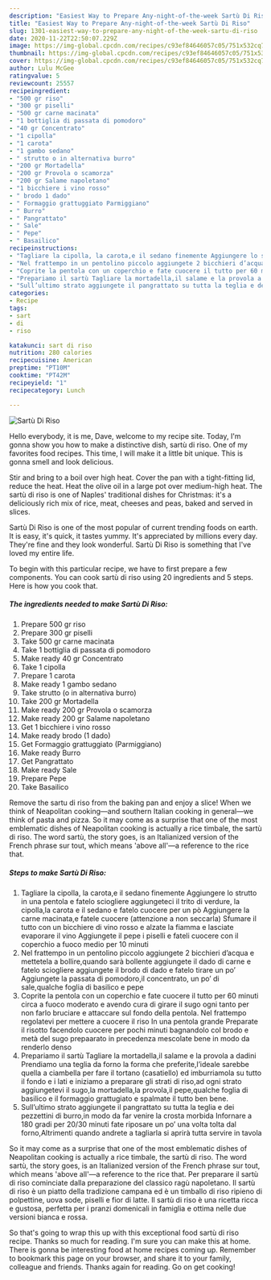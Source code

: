 ```yaml
---
description: "Easiest Way to Prepare Any-night-of-the-week Sartù Di Riso"
title: "Easiest Way to Prepare Any-night-of-the-week Sartù Di Riso"
slug: 1301-easiest-way-to-prepare-any-night-of-the-week-sartu-di-riso
date: 2020-11-22T22:50:07.229Z
image: https://img-global.cpcdn.com/recipes/c93ef84646057c05/751x532cq70/sartu-di-riso-recipe-main-photo.jpg
thumbnail: https://img-global.cpcdn.com/recipes/c93ef84646057c05/751x532cq70/sartu-di-riso-recipe-main-photo.jpg
cover: https://img-global.cpcdn.com/recipes/c93ef84646057c05/751x532cq70/sartu-di-riso-recipe-main-photo.jpg
author: Lulu McGee
ratingvalue: 5
reviewcount: 25557
recipeingredient:
- "500 gr riso"
- "300 gr piselli"
- "500 gr carne macinata"
- "1 bottiglia di passata di pomodoro"
- "40 gr Concentrato"
- "1 cipolla"
- "1 carota"
- "1 gambo sedano"
- " strutto o in alternativa burro"
- "200 gr Mortadella"
- "200 gr Provola o scamorza"
- "200 gr Salame napoletano"
- "1 bicchiere i vino rosso"
- " brodo 1 dado"
- " Formaggio grattuggiato Parmiggiano"
- " Burro"
- " Pangrattato"
- " Sale"
- " Pepe"
- " Basailico"
recipeinstructions:
- "Tagliare la cipolla, la carota,e il sedano finemente Aggiungere lo strutto in una pentola e fatelo sciogliere aggiungeteci il trito di verdure, la cipolla,la carota e il sedano e fatelo cuocere per un pò Aggiungere la carne macinata,e fatele cuocere (attenzione a non seccarla) Sfumare il tutto con un bicchiere di vino rosso e alzate la fiamma e lasciate evaporare il vino Aggiungete il pepe i piselli e fateli cuocere con il coperchio a fuoco medio per 10 minuti"
- "Nel frattempo in un pentolino piccolo aggiungete 2 bicchieri d’acqua e mettetela a bollire,quando sarà bollente aggiungete il dado di carne e fatelo sciogliere aggiungete il brodo di dado e fatelo tirare un po’ Aggiungete la passata di pomodoro,il concentrato, un po’ di sale,qualche foglia di basilico e pepe"
- "Coprite la pentola con un coperchio e fate cuocere il tutto per 60 minuti circa a fuoco moderato e avendo cura di girare il sugo ogni tanto per non farlo bruciare e attaccare sul fondo della pentola. Nel frattempo regolatevi per mettere a cuocere il riso In una pentola grande Preparate il risotto facendolo cuocere per pochi minuti bagnandolo col brodo e metà del sugo prepaarato in precedenza mescolate bene in modo da renderlo denso"
- "Prepariamo il sartù Tagliare la mortadella,il salame e la provola a dadini Prendiamo una teglia da forno la forma che preferite,l’ideale sarebbe quella a ciambella per fare il tortano (casatiello) ed imburriamola su tutto il fondo e i lati e iniziamo a preparare gli strati di riso,ad ogni strato aggiungetevi il sugo,la mortadella,la provola,il pepe,qualche foglia di basilico e il formaggio grattugiato e spalmate il tutto ben bene."
- "Sull’ultimo strato aggiungete il pangrattato su tutta la teglia e dei pezzettini di burro,in modo da far venire la crosta morbida Infornare a 180 gradi per 20/30 minuti fate riposare un po’ una volta tolta dal forno,Altrimenti quando andrete a tagliarla si aprirà tutta servire in tavola"
categories:
- Recipe
tags:
- sart
- di
- riso

katakunci: sart di riso 
nutrition: 280 calories
recipecuisine: American
preptime: "PT10M"
cooktime: "PT42M"
recipeyield: "1"
recipecategory: Lunch

---
```



![Sartù Di Riso](https://img-global.cpcdn.com/recipes/c93ef84646057c05/751x532cq70/sartu-di-riso-recipe-main-photo.jpg)

Hello everybody, it is me, Dave, welcome to my recipe site. Today, I'm gonna show you how to make a distinctive dish, sartù di riso. One of my favorites food recipes. This time, I will make it a little bit unique. This is gonna smell and look delicious.

Stir and bring to a boil over high heat. Cover the pan with a tight-fitting lid, reduce the heat. Heat the olive oil in a large pot over medium-high heat. The sartù di riso is one of Naples&#39; traditional dishes for Christmas: it&#39;s a deliciously rich mix of rice, meat, cheeses and peas, baked and served in slices.

Sartù Di Riso is one of the most popular of current trending foods on earth. It is easy, it's quick, it tastes yummy. It's appreciated by millions every day. They're fine and they look wonderful. Sartù Di Riso is something that I've loved my entire life.


To begin with this particular recipe, we have to first prepare a few components. You can cook sartù di riso using 20 ingredients and 5 steps. Here is how you cook that.

<!--inarticleads1-->

##### The ingredients needed to make Sartù Di Riso:

1. Prepare 500 gr riso
1. Prepare 300 gr piselli
1. Take 500 gr carne macinata
1. Take 1 bottiglia di passata di pomodoro
1. Make ready 40 gr Concentrato
1. Take 1 cipolla
1. Prepare 1 carota
1. Make ready 1 gambo sedano
1. Take  strutto (o in alternativa burro)
1. Take 200 gr Mortadella
1. Make ready 200 gr Provola o scamorza
1. Make ready 200 gr Salame napoletano
1. Get 1 bicchiere i vino rosso
1. Make ready  brodo (1 dado)
1. Get  Formaggio grattuggiato (Parmiggiano)
1. Make ready  Burro
1. Get  Pangrattato
1. Make ready  Sale
1. Prepare  Pepe
1. Take  Basailico


Remove the sartu di riso from the baking pan and enjoy a slice! When we think of Neapolitan cooking—and southern Italian cooking in general—we think of pasta and pizza. So it may come as a surprise that one of the most emblematic dishes of Neapolitan cooking is actually a rice timbale, the sartù di riso. The word sartù, the story goes, is an Italianized version of the French phrase sur tout, which means &#39;above all&#39;—a reference to the rice that. 

<!--inarticleads2-->

##### Steps to make Sartù Di Riso:

1. Tagliare la cipolla, la carota,e il sedano finemente Aggiungere lo strutto in una pentola e fatelo sciogliere aggiungeteci il trito di verdure, la cipolla,la carota e il sedano e fatelo cuocere per un pò Aggiungere la carne macinata,e fatele cuocere (attenzione a non seccarla) Sfumare il tutto con un bicchiere di vino rosso e alzate la fiamma e lasciate evaporare il vino Aggiungete il pepe i piselli e fateli cuocere con il coperchio a fuoco medio per 10 minuti
1. Nel frattempo in un pentolino piccolo aggiungete 2 bicchieri d’acqua e mettetela a bollire,quando sarà bollente aggiungete il dado di carne e fatelo sciogliere aggiungete il brodo di dado e fatelo tirare un po’ Aggiungete la passata di pomodoro,il concentrato, un po’ di sale,qualche foglia di basilico e pepe
1. Coprite la pentola con un coperchio e fate cuocere il tutto per 60 minuti circa a fuoco moderato e avendo cura di girare il sugo ogni tanto per non farlo bruciare e attaccare sul fondo della pentola. Nel frattempo regolatevi per mettere a cuocere il riso In una pentola grande Preparate il risotto facendolo cuocere per pochi minuti bagnandolo col brodo e metà del sugo prepaarato in precedenza mescolate bene in modo da renderlo denso
1. Prepariamo il sartù Tagliare la mortadella,il salame e la provola a dadini Prendiamo una teglia da forno la forma che preferite,l’ideale sarebbe quella a ciambella per fare il tortano (casatiello) ed imburriamola su tutto il fondo e i lati e iniziamo a preparare gli strati di riso,ad ogni strato aggiungetevi il sugo,la mortadella,la provola,il pepe,qualche foglia di basilico e il formaggio grattugiato e spalmate il tutto ben bene.
1. Sull’ultimo strato aggiungete il pangrattato su tutta la teglia e dei pezzettini di burro,in modo da far venire la crosta morbida Infornare a 180 gradi per 20/30 minuti fate riposare un po’ una volta tolta dal forno,Altrimenti quando andrete a tagliarla si aprirà tutta servire in tavola


So it may come as a surprise that one of the most emblematic dishes of Neapolitan cooking is actually a rice timbale, the sartù di riso. The word sartù, the story goes, is an Italianized version of the French phrase sur tout, which means &#39;above all&#39;—a reference to the rice that. Per preparare il sartù di riso cominciate dalla preparazione del classico ragù napoletano. Il sartù di riso è un piatto della tradizione campana ed è un timballo di riso ripieno di polpettine, uova sode, piselli e fior di latte. Il sartù di riso è una ricetta ricca e gustosa, perfetta per i pranzi domenicali in famiglia e ottima nelle due versioni bianca e rossa. 

So that's going to wrap this up with this exceptional food sartù di riso recipe. Thanks so much for reading. I'm sure you can make this at home. There is gonna be interesting food at home recipes coming up. Remember to bookmark this page on your browser, and share it to your family, colleague and friends. Thanks again for reading. Go on get cooking!
